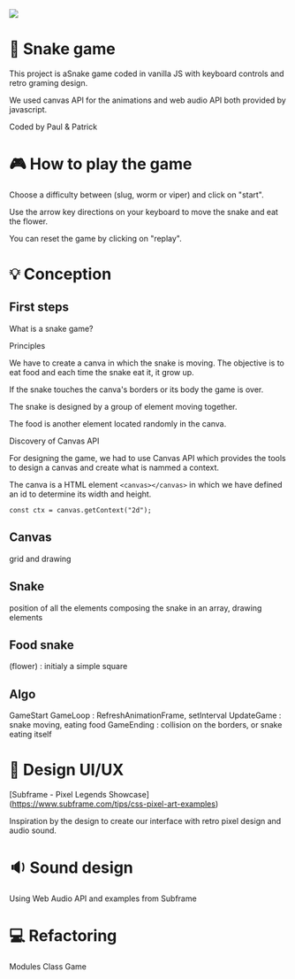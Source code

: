 <img src="https://img.shields.io/badge/JavaScript-F7DF1E?style=for-the-badge&logo=javascript&logoColor=black" />

# :snake: Snake game

This project is aSnake game coded in vanilla JS with keyboard controls and retro graming design.

We used canvas API for the animations and web audio API both provided by javascript.

Coded by Paul & Patrick

# :video_game: How to play the game

Choose a difficulty between (slug, worm or viper) and click on "start".

Use the arrow key directions on your keyboard to move the snake and eat the flower.

You can reset the game by clicking on "replay".

# :bulb: Conception

## First steps

What is a snake game?

Principles

We have to create a canva in which the snake is moving. The objective is to eat food and each time the snake eat it, it grow up.

If the snake touches the canva's borders or its body the game is over.

The snake is designed by a group of element moving together.

The food is another element located randomly in the canva.

Discovery of Canvas API

For designing the game, we had to use Canvas API which provides the tools to design a canvas and create what is nammed a context.

The canva is a HTML element `<canvas></canvas>` in which we have defined an id to determine its width and height.

`const ctx = canvas.getContext("2d");`


## Canvas

grid and drawing  

## Snake

position of all the elements composing the snake in an array, drawing elements

## Food snake

(flower) : initialy a simple square

## Algo

GameStart
GameLoop : RefreshAnimationFrame, setInterval
UpdateGame : snake moving, eating food
GameEnding : collision on the borders, or snake eating itself


# :art: Design UI/UX

[Subframe - Pixel Legends Showcase]
(https://www.subframe.com/tips/css-pixel-art-examples)

Inspiration by the design to create our interface with retro pixel design and audio sound. 

# :sound: Sound design

Using Web Audio API and examples from Subframe

# :computer: Refactoring

Modules
Class Game
